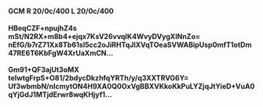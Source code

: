 #### GCM R 20/0c/400 L 20/0c/400
**HBeqCZF+npujhZ4s**<br/>**mSt/N2RX+m8b4+ejqx7KsV26vvqlK4WvyDVygXlNnZo=**<br/>**nEfG/b7rZ71Xx8Tb61sl5cc2oJiRHTqJlXVqTOeaSVWABipUsp0mfT1otDm47RE6T6KbFgW4XrUaXmCN...**<br/><br/>
**Gm91+QF3ajUt3oMX**<br/>**teIwtgFrpS+O81/2bdycDkzhfqYRTh/y/q3XXTRVG6Y=**<br/>**Uf3wbmbN/nIcmytON4H9XA0Q0OxVgBBXVKkoKkPuLYZjqJtYieD+VuA0qYjGdJ1MTjdErwr8wqKHjyf1...**